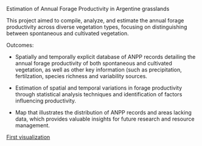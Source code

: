 Estimation of Annual Forage Productivity in Argentine grasslands 

This project aimed to compile, analyze, and estimate the annual forage productivity across diverse vegetation types, focusing on distinguishing between spontaneous and cultivated vegetation.

Outcomes:

- Spatially and temporally explicit database of ANPP records detailing the annual forage productivity of both spontaneous and cultivated vegetation, as well as other key information (such as precipitation, fertilzation, species richness and variability sources.

- Estimation of spatial and temporal variations in forage productivity through statistical analysis techniques and identification of factors influencing productivity.

- Map that illustrates the distribution of ANPP records and areas lacking data, which provides valuable insights for future research and resource management.

[First visualization](anpp_dataset_visualization.pdf)
